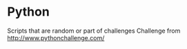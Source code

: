 # Python
Scripts that are random or part of challenges
Challenge from http://www.pythonchallenge.com/
